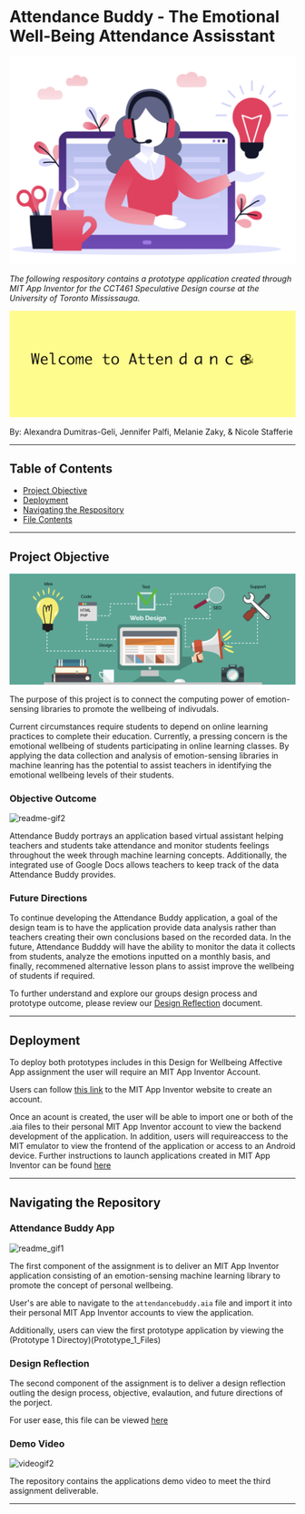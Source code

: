 # Attendance Buddy - The Emotional Well-Being Attendance Assisstant 

![readme_title_img2](Images/reaadme_title_img2.png)

*The following respository contains a prototype application created through MIT App Inventor for the CCT461 Speculative Design course at the University of Toronto Mississauga.*

![videogif1](Images/videogif1.gif)

By: Alexandra Dumitras-Geli, Jennifer Palfi, Melanie Zaky, & Nicole Stafferie

--- 

## Table of Contents 

- [Project Objective](#Project-Objective)
- [Deployment](#Deployment)
- [Navigating the Respository](#Navigating-the-Repository)
- [File Contents](#File-Contents)

---

## Project Objective 

![readme_title_img](Images/readme_title_img.png)

The purpose of this project is to connect the computing power of emotion-sensing libraries to promote the wellbeing of indivudals. 

Current circumstances require students to depend on online learning practices to complete their education. Currently, a pressing concern is the emotional wellbeing of students participating in online learning classes. By applying the data collection and analysis of emotion-sensing libraries in machine leanring has the potential to assist teachers in identifying the emotional wellbeing levels of their students. 

### Objective Outcome 

![readme-gif2](Images/videogif_2.gif)

Attendance Buddy portrays an application based virtual assistant helping teachers and students take attendance and monitor students feelings throughout the week through machine learning concepts. Additionally, the integrated use of Google Docs allows teachers to keep track of the data Attendance Buddy provides. 

### Future Directions 

To continue developing the Attendance Buddy application, a goal of the design team is to have the application provide data analysis rather than teachers creating their own conclusions based on the recorded data. In the future, Attendance Budddy will have the ability to monitor the data it collects from students, analyze the emotions inputted on a monthly basis, and finally, recommened alternative lesson plans to assist improve the wellbeing of students if required. 

To further understand and explore our groups design process and prototype outcome, please review our [Design Reflection](design_process.md) document. 

---

## Deployment 

To deploy both prototypes includes in this Design for Wellbeing Affective App assignment the user will require an MIT App Inventor Account. 

Users can follow [this link](https://appinventor.mit.edu/) to the MIT App Inventor website to create an account. 

Once an acount is created, the user will be able to import one or both of the .aia files to their personal MIT App Inventor account to view the backend development of the application. In addition, users will requireaccess to the MIT emulator to view the frontend of the application or access to an Android device. Further instructions to launch applications created in MIT App Inventor can be found [here](https://appinventor.mit.edu/explore/ai2/setup-emulator.html)

---

## Navigating the Repository

### Attendance Buddy App

![readme_gif1](Images/readme_gif1.gif)

The first component of the assignment is to deliver an MIT App Inventor application consisting of an emotion-sensing machine learning library to promote the concept of personal wellbeing. 

User's are able to navigate to the `attendancebuddy.aia` file and import it into their personal MIT App Inventor accounts to view the application. 

Additionally, users can view the first prototype application by viewing the (Prototype 1 Directoy)(Prototype_1_Files)

### Design Reflection 

The second component of the assignment is to deliver a design reflection outling the design process, objective, evalaution, and future directions of the porject. 

For user ease, this file can be viewed [here](design_process.md)

### Demo Video

![videogif2](Images/videogif2.gif)

The repository contains the applications demo video to meet the third assignment deliverable. 

---